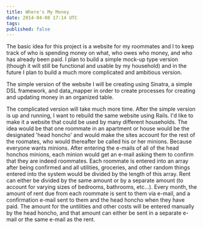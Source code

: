 ```yaml
---
title: Where's My Money
date: 2014-04-08 17:14 UTC
tags: 
published: false
---
```



<p> The basic idea for this project is a website for my roommates and I to keep track of who is spending money on what, who owes who money, and who has already been paid. I plan to build a simple mock-up type version (though it will still be functional and usable by my household) and in the future I plan to build a much more complicated and ambitious version. <p>

<p> The simple version of the website I will be creating using Sinatra, a simple DSL framework, and data_mapper in order to create processes for creating and updating money in an organized table.</p>

<p> The complicated version will take much more time. After the simple version is up and running, I want to rebuild the same website using Rails. I'd like to make it a website that could be used by many different households. The idea would be that one roommate in an apartment or house would be the designated 'head honcho' and would make the sites account for the rest of the roomates, who would thereafter be called his or her minions. Because everyone wants minions. After entering the e-mails of all of the head honchos minions, each minion would get an e-mail asking them to confirm that they are indeed roommates. Each roommate is entered into an array after being confirmed and all utilities, groceries, and other random things entered into the system would be divided by the length of this array. Rent can either be divided by the same amount or by a separate amount (to account for varying sizes of bedrooms, bathrooms, etc...). Every month, the amount of rent due from each roommate is sent to them via e-mail, and a confirmation e-mail sent to them and the head honcho when they have paid. The amount for the untilities and other costs will be entered manually by the head honcho, and that amount can either be sent in a separate e-mail or the same e-mail as the rent. </p>
